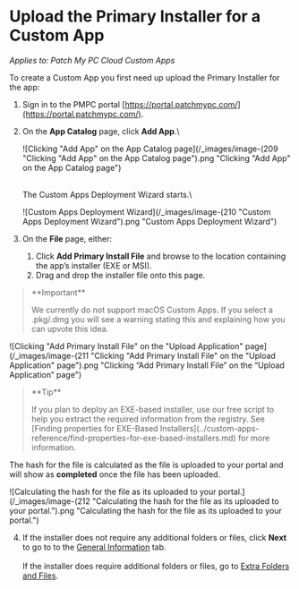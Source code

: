 # Upload the Primary Installer for a Custom App

_Applies to: Patch My PC Cloud Custom Apps_

To create a Custom App you first need up upload the Primary Installer for the app:

1. Sign in to the PMPC portal [https://portal.patchmypc.com/](https://portal.patchmypc.com/).
2.  On the **App Catalog** page, click **Add App**.\


    ![Clicking "Add App" on the App Catalog page](/_images/image-(209 "Clicking \"Add App\" on the App Catalog page").png "Clicking &#x22;Add App&#x22; on the App Catalog page")

    \
    The Custom Apps Deployment Wizard starts.\


    ![Custom Apps Deployment Wizard](/_images/image-(210 "Custom Apps Deployment Wizard").png "Custom Apps Deployment Wizard")
3. On the **File** page, either:
   1. Click **Add Primary Install File** and browse to the location containing the app’s installer (EXE or MSI).
   2. Drag and drop the installer file onto this page.

<blockquote class="wp-block-quote">
<p>**Important**</p>
<p>We currently do not support macOS Custom Apps. If you select a .pkg/.dmg you will see a warning stating this and explaining how you can upvote this idea.</p>
</blockquote>

![Clicking "Add Primary Install File" on the "Upload Application" page](/_images/image-(211 "Clicking \"Add Primary Install File\" on the \"Upload Application\" page").png "Clicking “Add Primary Install File” on the “Upload Application” page")

<blockquote class="wp-block-quote">
<p>**Tip**</p>
<p>If you plan to deploy an EXE-based installer, use our free script to help you extract the required information from the registry. See [Finding properties for EXE-Based Installers](../custom-apps-reference/find-properties-for-exe-based-installers.md) for more information.</p>
</blockquote>

The hash for the file is calculated as the file is uploaded to your portal and will show as **completed** once the file has been uploaded.

![Calculating the hash for the file as its uploaded to your portal.](/_images/image-(212 "Calculating the hash for the file as its uploaded to your portal.").png "Calculating the hash for the file as its uploaded to your portal.")

4. If the installer does not require any additional folders or files, click **Next** to go to to the [General Information](custom-apps-general-information-tab.md) tab.\
   \
   If the installer does require additional folders or files, go to [Extra Folders and Files](custom-apps-file-tab.md).